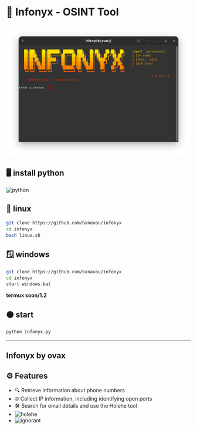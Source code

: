 # 🔎 Infonyx - OSINT Tool

![Menu](menu.png)


## 🖥️ install python
![python](https://www.python.org/downloads/)

## 🐧 linux
```bash 
git clone https://github.com/banaxou/infonyx
cd infonyx
bash linux.sh
```
## 🪟 windows
```bash
git clone https://github.com/banaxou/infonyx
cd infonyx
start windows.bat
```
**termux soon/1.2**
##  🟠 start 
```python
python infonyx.py
```
---
## **Infonyx by ovax**
## ⚙️ Features

- 🔍 Retrieve information about phone numbers
- 🌐 Collect IP information, including identifying open ports
- 🛠️ Search for email details and use the Holehe tool
- ![holehe](https://github.com/megadose/holehe)
- ![ignorant](https://github.com/megadose/ignorant)
